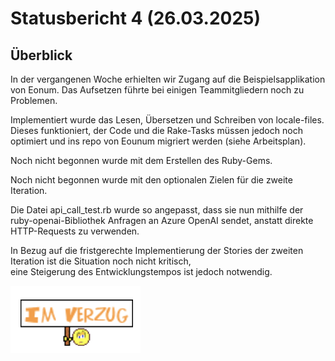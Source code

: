 # Statusbericht 4 (26.03.2025)
## Überblick


In der vergangenen Woche erhielten wir Zugang auf die Beispielsapplikation von Eonum. Das Aufsetzen führte bei einigen
Teammitgliedern noch zu Problemen.

Implementiert wurde das Lesen, Übersetzen und Schreiben von locale-files. Dieses funktioniert, der Code und die Rake-Tasks müssen jedoch noch
optimiert und ins repo von Eounum migriert werden (siehe Arbeitsplan).

Noch nicht begonnen wurde mit dem Erstellen des Ruby-Gems.

Noch nicht begonnen wurde mit den optionalen Zielen für die zweite Iteration.

Die Datei api_call_test.rb wurde so angepasst, dass sie nun mithilfe der ruby-openai-Bibliothek Anfragen 
an Azure OpenAI sendet, anstatt direkte HTTP-Requests zu verwenden. 

In Bezug auf die fristgerechte Implementierung der Stories der zweiten Iteration ist die Situation noch nicht kritisch,  
eine Steigerung des Entwicklungstempos ist jedoch notwendig.

![verzug](./img/verzug.png)